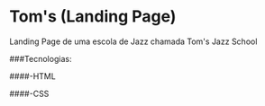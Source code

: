 # Tom's (Landing Page)

Landing Page de uma escola de Jazz chamada Tom's Jazz School

###Tecnologias:

####-HTML

####-CSS

